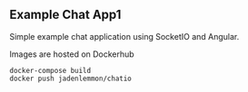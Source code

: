 ## Example Chat App1

Simple example chat application using SocketIO and Angular.

Images are hosted on Dockerhub

```
docker-compose build
docker push jadenlemmon/chatio
```
